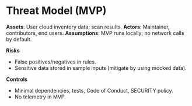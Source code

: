 # Threat Model (MVP)

**Assets**: User cloud inventory data; scan results.
**Actors**: Maintainer, contributors, end users.
**Assumptions**: MVP runs locally; no network calls by default.

**Risks**
- False positives/negatives in rules.
- Sensitive data stored in sample inputs (mitigate by using mocked data).

**Controls**
- Minimal dependencies, tests, Code of Conduct, SECURITY policy.
- No telemetry in MVP.
